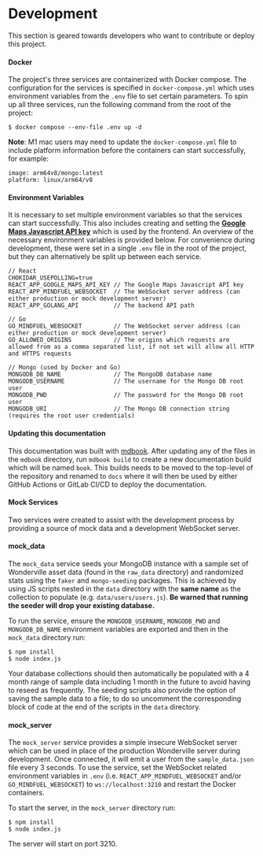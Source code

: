 # Development

This section is geared towards developers who want to contribute or deploy this project.

#### Docker

The project's three services are containerized with Docker compose. The configuration for the services is specified in `docker-compose.yml` which uses environment variables from the `.env` file to set certain parameters. To spin up all three services, run the following command from the root of the project:

```
$ docker compose --env-file .env up -d
```

**Note**: M1 mac users may need to update the `docker-compose.yml` file to include platform information before the containers can start successfully, for example:

```
image: arm64v8/mongo:latest
platform: linux/arm64/v8
```

#### Environment Variables

It is necessary to set multiple environment variables so that the services can start successfully. This also includes creating and setting the [**Google Maps Javascript API key**](https://developers.google.com/maps/documentation/javascript/get-api-key) which is used by the frontend. An overview of the necessary environment variables is provided below. For convenience during development, these were set in a single `.env` file in the root of the project, but they can alternatively be split up between each service.

```
// React
CHOKIDAR_USEPOLLING=true
REACT_APP_GOOGLE_MAPS_API_KEY // The Google Maps Javascript API key
REACT_APP_MINDFUEL_WEBSOCKET  // The WebSocket server address (can either production or mock development server)
REACT_APP_GOLANG_API          // The backend API path

// Go
GO_MINDFUEL_WEBSOCKET         // The WebSocket server address (can either production or mock development server)
GO_ALLOWED_ORIGINS            // The origins which requests are allowed from as a comma separated list, if not set will allow all HTTP and HTTPS requests

// Mongo (used by Docker and Go)
MONGODB_DB_NAME               // The MongoDB database name
MONGODB_USERNAME              // The username for the Mongo DB root user
MONGODB_PWD                   // The password for the Mongo DB root user
MONGODB_URI                   // The Mongo DB connection string (requires the root user credentials)
```

#### Updating this documentation
This documentation was built with [mdbook](https://rust-lang.github.io/mdBook/). After updating any of the files in the `mdbook` directory, run `mdbook build` to create a new documentation build which will be named `book`. This builds needs to be moved to the top-level of the repository and renamed to `docs` where it will then be used by either GitHub Actions or GitLab CI/CD to deploy the documentation. 

#### Mock Services

Two services were created to assist with the development process by providing a source of mock data and a development WebSocket server.

#### mock_data

The `mock_data` service seeds your MongoDB instance with a sample set of Wonderville asset data (found in the `raw_data` directory) and randomized stats using the `faker` and `mongo-seeding` packages. This is achieved by using JS scripts nested in the `data` directory with the **same name** as the collection to populate (e.g. `data/users/users.js`). **Be warned that running the seeder will drop your existing database.**<br>

To run the service, ensure the `MONGODB_USERNAME`, `MONGODB_PWD` and `MONGODB_DB_NAME` environment variables are exported and then in the `mock_data` directory run:

```
$ npm install
$ node index.js
```

Your database collections should then automatically be populated with a 4 month range of sample data including 1 month in the future to avoid having to reseed as frequently. The seeding scripts also provide the option of saving the sample data to a file; to do so uncomment the corresponding block of code at the end of the scripts in the `data` directory.

#### mock_server

The `mock_server` service provides a simple insecure WebSocket server which can be used in place of the production Wonderville server during development. Once connected, it will emit a user from the `sample_data.json` file every 3 seconds. To use the service, set the WebSocket related environment variables in `.env` (i.e. `REACT_APP_MINDFUEL_WEBSOCKET` and/or `GO_MINDFUEL_WEBSOCKET`) to `ws://localhost:3210` and restart the Docker containers.<br>

To start the server, in the `mock_server` directory run:

```
$ npm install
$ node index.js
```

The server will start on port 3210.
